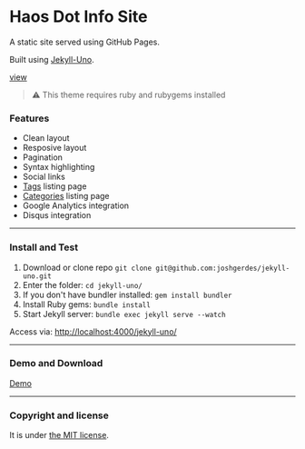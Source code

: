 # Haos Dot Info Site

A static site served using GitHub Pages.

Built using [Jekyll-Uno](https://github.com/joshgerdes/jekyll-uno).

[view][site]

> :warning:
  This theme requires ruby and rubygems installed

### Features

* Clean layout
* Resposive layout
* Pagination
* Syntax highlighting
* Social links
* [Tags][tags] listing page
* [Categories][categories] listing page
* Google Analytics integration
* Disqus integration

---

### Install and Test

1. Download or clone repo `git clone git@github.com:joshgerdes/jekyll-uno.git`
2. Enter the folder: `cd jekyll-uno/`
3. If you don't have bundler installed: `gem install bundler`
3. Install Ruby gems: `bundle install`
4. Start Jekyll server: `bundle exec jekyll serve --watch`

Access via: [http://localhost:4000/jekyll-uno/](http://localhost:4000/jekyll-uno/)

---

### Demo and Download

[Demo](https://entropyhaos.github.io/jekyll-uno/)

---

### Copyright and license

It is under [the MIT license](/LICENSE).

[site]: https://entropyhaos.github.io/haos_dot_info_site/
[tags]: https://entropyhaos.github.io/haos_dot_info_site/tags/
[categories]: https://entropyhaos.github.io/haos_dot_info_site/categories/